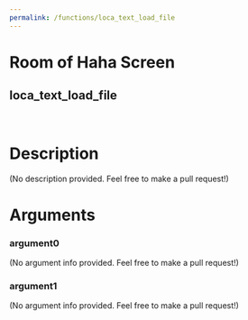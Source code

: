 ```yaml
---
permalink: /functions/loca_text_load_file
---
```

# Room of Haha Screen  
## loca_text_load_file  
&nbsp;  
# Description  
(No description provided. Feel free to make a pull request!) 
&nbsp;  
# Arguments
### argument0
(No argument info provided. Feel free to make a pull request!)
&nbsp;  
### argument1
(No argument info provided. Feel free to make a pull request!)
&nbsp;  


